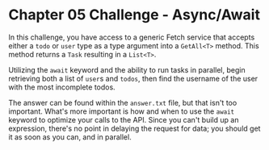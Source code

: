 # Chapter 05 Challenge - Async/Await

In this challenge, you have access to a generic Fetch service that accepts either a `todo` or `user` type as a type argument into a `GetAll<T>` method. This method returns a `Task` resulting in a `List<T>`.

Utilizing the `await` keyword and the ability to run tasks in parallel, begin retrieving both a list of `user`s and `todos`, then find the username of the user with the most incomplete todos.

The answer can be found within the `answer.txt` file, but that isn't too important. What's more important is how and when to use the `await` keyword to optimize your calls to the API. Since you can't build up an expression, there's no point in delaying the request for data; you should get it as soon as you can, and in parallel.
